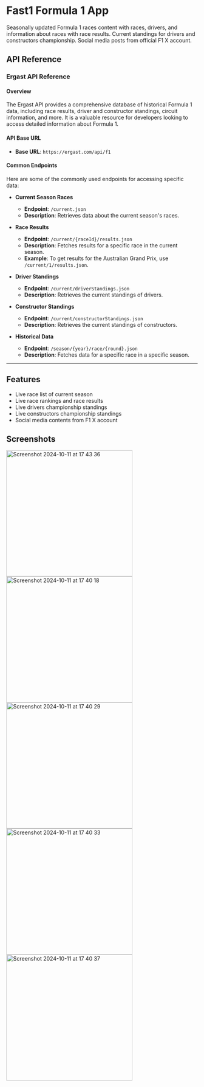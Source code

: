 # Fast1 Formula 1 App

Seasonally updated Formula 1 races content with races, drivers, and information about races with race results. Current standings for drivers and constructors championship. Social media posts from official F1 X account.

## API Reference

### Ergast API Reference

#### Overview
The Ergast API provides a comprehensive database of historical Formula 1 data, including race results, driver and constructor standings, circuit information, and more. It is a valuable resource for developers looking to access detailed information about Formula 1.

#### API Base URL
- **Base URL**: `https://ergast.com/api/f1`

#### Common Endpoints
Here are some of the commonly used endpoints for accessing specific data:

- **Current Season Races**
  - **Endpoint**: `/current.json`
  - **Description**: Retrieves data about the current season's races.

- **Race Results**
  - **Endpoint**: `/current/{raceId}/results.json`
  - **Description**: Fetches results for a specific race in the current season.
  - **Example**: To get results for the Australian Grand Prix, use `/current/1/results.json`.

- **Driver Standings**
  - **Endpoint**: `/current/driverStandings.json`
  - **Description**: Retrieves the current standings of drivers.

- **Constructor Standings**
  - **Endpoint**: `/current/constructorStandings.json`
  - **Description**: Retrieves the current standings of constructors.

- **Historical Data**
  - **Endpoint**: `/season/{year}/race/{round}.json`
  - **Description**: Fetches data for a specific race in a specific season.

---

## Features

- Live race list of current season
- Live race rankings and race results
- Live drivers championship standings
- Live constructors championship standings
- Social media contents from F1 X account

## Screenshots

<img width="332" alt="Screenshot 2024-10-11 at 17 43 36" src="https://github.com/user-attachments/assets/ece353de-aac1-4d00-8aaf-cfb68e97c79d">

<img width="332" alt="Screenshot 2024-10-11 at 17 40 18" src="https://github.com/user-attachments/assets/314b6241-1759-42c1-ab30-057f312ba272">

<img width="332" alt="Screenshot 2024-10-11 at 17 40 29" src="https://github.com/user-attachments/assets/a5906d84-add3-4831-be49-ab8d0cc40b56">

<img width="332" alt="Screenshot 2024-10-11 at 17 40 33" src="https://github.com/user-attachments/assets/7905adbc-7b88-4c67-9723-70693aaf0303">

<img width="332" alt="Screenshot 2024-10-11 at 17 40 37" src="https://github.com/user-attachments/assets/ab20b1c1-d5ef-4206-8349-8b1d6ea27c0e">


